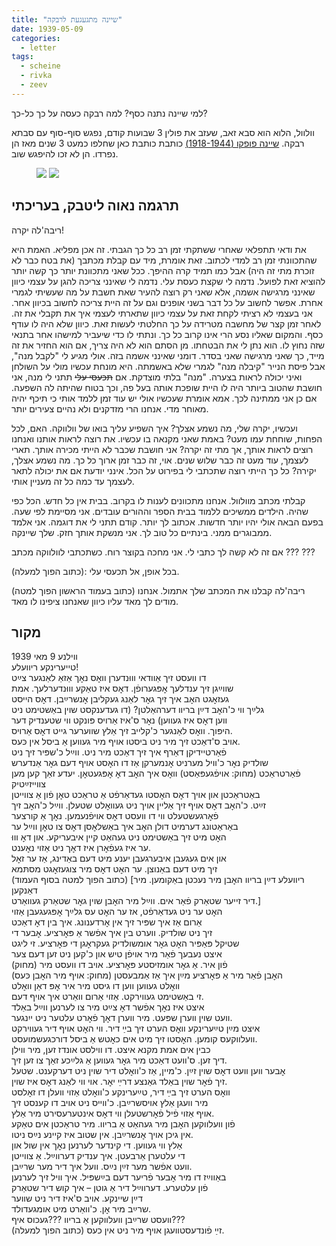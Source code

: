 ```yaml
---
title: "שיינה מתגעגעת לרבקה"
date: 1939-05-09
categories:
  - letter
tags:
  - scheine
  - rivka
  - zeev
---
```


למי שיינה נתנה כסף?
למה רבקה כעסה על כך כל-כך?

וולוול, הלוא הוא סבא זאב, שעזב את פולין 3 שבועות קודם,
נפגש סוף-סוף עם סבתא רבקה.
[שיינה פופקו (1918-1944)](https://namesfs.yadvashem.org/YADVASHEM///05080752_244_6980/99.jpg) כותבת כותבת כאן שחלפו כמעט 3 שנים מאז
הן נפרדו. הן לא זכו להיפגש שוב.


<figure class="half">
    <a  href="/pupko-papers/assets/images/1939-05-09-scheine-1.jpg">
    <img src="/pupko-papers/assets/images/1939-05-09-scheine-1.jpg"></a>
    <a  href="/pupko-papers/assets/images/1939-05-09-scheine-2.jpg">
    <img src="/pupko-papers/assets/images/1939-05-09-scheine-2.jpg"></a>
</figure>

## תרגמה נאוה ליטבק, בעריכתי

ריבה'לה יקרה!

את ודאי תתפלאי שאחרי ששתקתי זמן רב כל כך הגבתי. זה אכן מפליא. האמת היא שהתכוונתי זמן
רב למדי לכתוב. זאת אומרת, מיד עם קבלת מכתבך (את בטח כבר לא זוכרת מתי זה היה) אבל כמו
תמיד קרה ההיפך. ככל שאני מתכוונת יותר כך קשה יותר להוציא זאת לפועל.
נדמה לי שקצת כעסת עלי.
נדמה לי שאינני צריכה להגן על עצמי כיוון שאינני מרגישה אשמה, אלא
שאני רק רוצה להעיר שאת חשבת על מה שעשיתי לגמרי אחרת. אפשר לחשוב על כל דבר בשני
אופנים וגם על זה היית צריכה לחשוב בכיוון אחר. אני בעצמי לא רציתי לקחת זאת על עצמי כיוון
שתארתי לעצמי איך את תקבלי את זה. לאחר זמן קצר של מחשבה מטרידה על כך החלטתי לעשות
זאת. כיוון שלא היה לו עודף כסף. והמקום שאליו נסע הרי אינו קרוב כל כך.
ונתתי לו כדי שיעביר למישהו אחר בתנאי שזה נחוץ לו. הוא נתן לי את הבטחתו. מן הסתם הוא
לא היה צריך, אם הוא החזיר את זה מייד, כך שאני מרגישה שאני בסדר.
דומני שאינני אשמה בזה. אולי מגיע לי "לקבל מנה", אבל פיסת הנייר "קיבלה מנה" לגמרי שלא
באשמתה. היא מונחת עכשיו מולי על השולחן ואיני יכולה לראות בצערה. "מנה" בלתי מוצדקת.
אם ~~תכעסי עלי~~ תתני לי מנה, אני חושבת שהטוב ביותר היה לו היית שופכת אותה
בעל פה, וכך בטוח שהיתה לה השפעה. אם כן אני ממתינה לכך. אמא אומרת שעכשיו אולי יש עוד
זמן ללמד אותי כי תיכף יהיה מאוחר מדי. אנחנו הרי מזדקנים ולא נהיים צעירים יותר.

ועכשיו, יקרה שלי, מה נשמע אצלך? איך השפיע עליך בואו של וולווקה. האם, לכל הפחות, שוחחת
עמו מעט? באמת שאני מקנאה בו עכשיו. את רוצה לראות אותנו ואנחנו רוצים לראות אותך, אך מתי
זה יקרה? אני חושבת שכבר לא הייתי מכירה אותך. תארי לעצמך, עוד מעט זה כבר שלוש שנים.
אוי, זה כבר זמן ארוך כל כך. מה נשמע אצלך, יקירה? כל כך הייתי רוצה שתכתבי לי בפירוט על הכל.
אינני יודעת אם את יכולה לתאר לעצמך עד כמה כל זה מעניין אותי.

קבלתי מכתב מוולוול. אנחנו מתכוונים לענות לו בקרוב. בבית אין כל חדש. הכל כפי שהיה.
הילדים ממשיכים ללמוד בבית הספר וההורים עובדים. אני מסיימת לפי שעה. בפעם הבאה
אולי יהיו יותר חדשות. אכתוב לך יותר. קודם תתני לי את דוגמה. אני אלמד ממבוגרים ממני.
בינתיים כל טוב לך. אני מנשקת אותך חזק. שלך שיינקה.

אם זה לא קשה לך כתבי לי. אני מחכה
בקוצר רוח.
כשתכתבי לוולווקה מכתב ??? ???

(כתוב הפוך למעלה): בכל אופן, אל תכעסי עלי.

(כתוב בעמוד הראשון הפוך למטה) ריבה'לה קבלנו את המכתב שלך אתמול. אנחנו מודים לך מאד
עליו כיוון שאנחנו ציפינו לו מאד.


## מקור

ווילנע 9 מאי 1939  
טייערינקע ריוועלע!  
דו וועסט זיך אַוודאי וווּנדערן וואׇס נאׇך אַזאַ לאַנגער צײַט  
שווײַגן זיך ענדלעך אׇפּגערופֿן. דאׇס איז טאַקע וווּנדערלעך. אמת  
געזאׇגט האׇב איך זיך גאׇר לאַנג געקליבן אׇנשרײַבן. דאׇס הייסט  
גלײַך ווי כ'האׇב דײַן בריוו דערהאַלטן? (דו געדענקסט שוין באַשטימט ניט  
ווען דאׇס איז געווען) נאׇר ס'איז אַרויס פּונקט ווי שטענדיק דער  
היפּוך. וואׇס לאַנגער כ'קלייב זיך אַלץ שווערער גייט דאׇס אַרויס.  
אויב ס'דאַכט זיך מיר ניט ביסטו אויף מיר געווען אַ ביסל אין כּעס.  
פֿאַרטיידיקן דאַרף איך זיך דאַכט מיר ניט. ווײַל כ'שפּיר זיך ניט  
שולדיק נאׇר כ'וויל מערניט אׇנמערקן אַז דו האׇסט אויף דעם גאׇר אַנדערש  
פֿאַרטראַכט  (מחוק: אויפֿגעפּאַסט) וואׇס איך האׇב דאׇ אׇפּגעטאׇן. יעדע זאַך קען מען צווייזײַטיק  
באַטראַכטן און אויך דאׇס האׇסטו געדאַרפֿט אַ טראַכט טאׇן פֿון אַ צווייטן  
זײַט. כ'האׇב דאׇס אויף זיך אַליין אויך ניט געוואׇלט שטעלן. ווײַל כ'האׇב זיך  
פֿאׇרגעשטעלט ווי דו וועסט דאׇס אויפֿנעמען. נאׇך אַ קורצער  
באַראַטונג  דערמיט דולן האׇב איך באַשלאׇסן דאׇס צו טאׇן ווײַל ער  
האׇט מיט זיך באַשטימט ניט געהאַט קיין איבעריקע. און דאׇ וווּ  
ער איז געפֿאׇרן איז דאׇך ניט אַזוי נאׇענט.  
און אים געגעבן איבערגעבן יענע מיט דעם באַדינג, אַז ער זאׇל  
זיך מיט דעם באַנוצן. ער האׇט דאׇס מיר צוגעזאׇגט מסתּמא  
(כתוב הפוך למטה בסוף העמוד) [ריוועלע דײַן בריוו האׇבן מיר נעכטן באַקומען. מיר דאַנקען  
דיר זייער שטאַרק פֿאַר אים. ווײַל מיר האׇבן שוין גאׇר שטאַרק געוואַרט.]  
האׇט ער ניט געדאַרפֿט, אז ער האׇט עס גלײַך אׇפּגעגעבן אַזוי  
אַרום אַז איך שפּיר זיך אין אׇרדענונג. איך בין דאׇ דאַכט  
זיך ניט שולדיק. ווערט בין איך אפֿשר אַ פּאׇרציע. אׇבער די  
שטיקל פּאַפּיר האׇט גאׇר אומשולדיק געקראׇגן די פּאׇרציע. זי  ליגט  
איצט נעבעך פֿאַר מיר אויפֿן טיש און כ'קען ניט זען דעם צער  
פֿון איר. אַ גאׇר אומזיסטע פּאׇרציע. אויב דו וועסט מיר (מחוק)  
(מחוק: אויף מיר האׇבן כּעס)  האׇבן פֿאַר מיר אַ פּאׇרציע מײַן איך אַז אַמבעסטן  
וואׇלט געווען ווען דו גיסט מיר איר אׇפּ דאַן וואׇלט  
זי באַשטימט געווירקט. אַזוי אַרום וואַרט איך אויף דעם.  
איצט איז נאׇך אפֿשר דאׇ צײַט מיר צו לערנען  ווײַל באַלד  
וועט שוין ווערן שפּעט. מיר ווערן דאׇך פֿאׇרט עלטער ניט ייִנגער.  
איצט מײַן טײַערינקע וואׇס הערט זיך בײַ דיר. ווי האׇט אויף דיר געווירקט  
וועלווקעס קומען. האׇסטו זיך מיט אים כאׇטש אַ ביסל דורכגעשמועסט.  
כבין אים אמת מקנא איצט. דו ווילסט אונדז זען, מיר ווילן  
דיך זען. ס'וועט דאַכט מיר גאׇר געווען אַ גלײַכע זאַך צו זען זיך.  
אׇבער ווען וועט דאׇס שוין זײַן. כ'מיין, אַז כ'וואׇלט דיר שוין ניט דערקענט. שטעל  
זיך פֿאׇר שוין באַלד גאַנצע דרײַ יאׇר. אוי ווי לאַנג דאׇס איז שוין.  
וואׇס הערט זיך בײַ דיר, טײַערינקע כ'וואׇלט אַזוי וועלן דו זאׇלסט  
מיר וועגן אַלץ אויסשרײַבן. כ'ווייס ניט אויב דו קענסט זיך  
אויף אַזוי פֿיל פֿאׇרשטעלן ווי דאׇס אינטערעסירט מיר אַלץ.  
פֿון וועלווקען האׇבן מיר געהאַט אַ בריוו. מיר טראַכטן אים טאַקע  
אין גיכן אויך אׇנשרײַבן. אין שטוב איז קיינע נײַס ניטו.  
אַלץ ווי געווען. די קינדער לערנען נאׇך אין שול און  
די עלטערן אַרבעטן. איך ענדיק דערווײַל. אַ צווייטן  
וועט אפֿשר מער זײַן נײַס. וועל איך דיר מער שרײַבן.  
באַווײַז דו מיר אׇבער פֿריער דעם בײַשפּיל. איך וויל זיך לערנען  
פֿון עלטערע. דערווײַל דיר אַ גוטן – איך קוש דיר שטאַרק  
דײַן שיינקע. אויב ס'איז דיר ניט שווער  
שרײַב מיר אׇן. כ'וואַרט מיט אומגעדולד.  
                         וועסט שרײַבן וועלווקען אַ בריוו ???געכוס איף???  
(כתוב הפוך למעלה) זײַ פֿונדעסטוועגן אויף מיר ניט אין כעס.  
